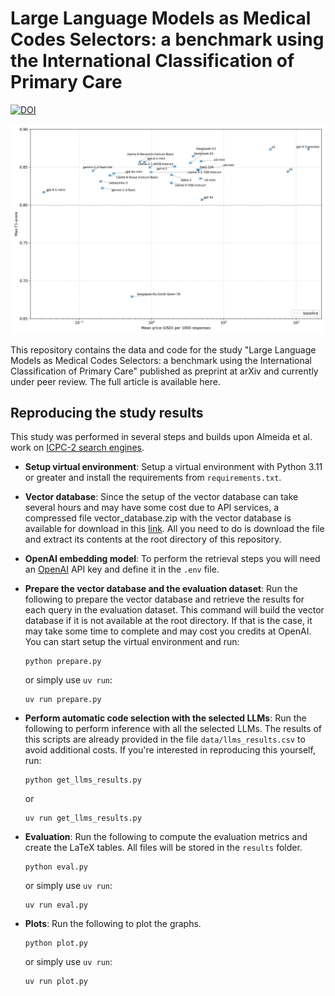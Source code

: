 # Large Language Models as Medical Codes Selectors: a benchmark using the International Classification of Primary Care

[![DOI](https://zenodo.org/badge/1002655655.svg)](https://doi.org/10.5281/zenodo.15998991)

![](plots/price_per_response_vs_f1.png)

This repository contains the data and code for the study "Large Language Models as Medical Codes Selectors: a benchmark using the International Classification of Primary Care" published as preprint at arXiv and currently under peer review. The full article is available here.

## Reproducing the study results

This study was performed in several steps and builds upon Almeida et al. work on [ICPC-2 search engines](https://jmai.amegroups.org/article/view/9766/html).

- **Setup virtual environment**:
Setup a virtual environment with Python 3.11 or greater and install the requirements from `requirements.txt`.

- **Vector database**:
Since the setup of the vector database can take several hours and may have some cost due to API services, a compressed file vector_database.zip with the vector database is available for download in this [link](https://drive.google.com/file/d/1vwnhH56KZssGCp2MVV0m0iTEQ2gYTHuy/view?usp=sharing). All you need to do is download the file and extract its contents at the root directory of this repository.

- **OpenAI embedding model**: 
To perform the retrieval steps you will need an [OpenAI](https://platform.openai.com/) API key and define it in the `.env` file. 

- **Prepare the vector database and the evaluation dataset**: 
Run the following to prepare the vector database and retrieve the results for each query in the evaluation dataset. This command will build the vector database if it is not available at the root directory. If that is the case, it may take some time to complete and may cost you credits at OpenAI.
    You can start setup the virtual environment and run:
    ```
    python prepare.py
    ```
    or simply use `uv run`:
    ```
    uv run prepare.py
    ```

- **Perform automatic code selection with the selected LLMs**:
Run the following to perform inference with all the selected LLMs. The results of this scripts are already provided in the file `data/llms_results.csv` to avoid additional costs. If you're interested in reproducing this yourself, run:
    ```
    python get_llms_results.py
    ```
    or
    ```
    uv run get_llms_results.py
    ```

- **Evaluation**:
Run the following to compute the evaluation metrics and create the LaTeX tables. All files will be stored in the `results` folder.
    ```
    python eval.py
    ```
    or simply use `uv run`:
    ```
    uv run eval.py
    ```

- **Plots**:
Run the following to plot the graphs. 
    ```
    python plot.py
    ```
    or simply use `uv run`:
    ```
    uv run plot.py
    ```